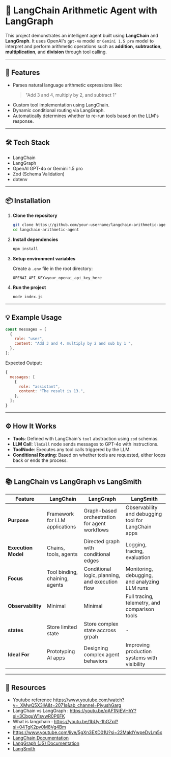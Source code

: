 # 🧠 LangChain Arithmetic Agent with LangGraph

This project demonstrates an intelligent agent built using **LangChain** and **LangGraph**. It uses OpenAI's `gpt-4o` model or `Gemini 1.5 pro` model to interpret and perform arithmetic operations such as **addition**, **subtraction**, **multiplication**, and **division** through tool calling.

---

## 🚀 Features

- Parses natural language arithmetic expressions like:
  > "Add 3 and 4, multiply by 2, and subtract 1"
- Custom tool implementation using LangChain.
- Dynamic conditional routing via LangGraph.
- Automatically determines whether to re-run tools based on the LLM's response.

---

## 🛠️ Tech Stack

- LangChain
- LangGraph
- OpenAI GPT-4o or Gemini 1.5 pro
- Zod (Schema Validation)
- dotenv

---

## 📦 Installation

1. **Clone the repository**

   ```bash
   git clone https://github.com/your-username/langchain-arithmetic-agent.git
   cd langchain-arithmetic-agent
   ```

2. **Install dependencies**

   ```bash
   npm install
   ```

3. **Setup environment variables**

   Create a `.env` file in the root directory:

   ```
   OPENAI_API_KEY=your_openai_api_key_here
   ```

4. **Run the project**
   ```bash
   node index.js
   ```

---

## 💡 Example Usage

```js
const messages = [
  {
    role: "user",
    content: "Add 3 and 4. multiply by 2 and sub by 1 ",
  },
];
```

Expected Output:

```js
{
  messages: [
    {
      role: "assistant",
      content: "The result is 13.",
    },
  ];
}
```

---

## ⚙️ How It Works

- **Tools**: Defined with LangChain's `tool` abstraction using `zod` schemas.
- **LLM Call**: `llmCall` node sends messages to GPT-4o with instructions.
- **ToolNode**: Executes any tool calls triggered by the LLM.
- **Conditional Routing**: Based on whether tools are requested, either loops back or ends the process.

---

## 📚 LangChain vs LangGraph vs LangSmith

| Feature             | **LangChain**                  | **LangGraph**                                   | **LangSmith**                                       |
| ------------------- | ------------------------------ | ----------------------------------------------- | --------------------------------------------------- |
| **Purpose**         | Framework for LLM applications | Graph-based orchestration for agent workflows   | Observability and debugging tool for LangChain apps |
| **Execution Model** | Chains, tools, agents          | Directed graph with conditional edges           | Logging, tracing, evaluation                        |
| **Focus**           | Tool binding, chaining, agents | Conditional logic, planning, and execution flow | Monitoring, debugging, and analyzing LLM runs       |
| **Observability**   | Minimal                        | Minimal                                         | Full tracing, telemetry, and comparison tools       |
| **states**          | Store limited state            | Store complex state accross grpah               | -                                                   |
| **Ideal For**       | Prototyping AI apps            | Designing complex agent behaviors               | Improving production systems with visibility        |

---

## 🔗 Resources

- Youtube referenec https://www.youtube.com/watch?v=_XMwQ5X3llA&t=2071s&ab_channel=PiyushGarg
- LangChain vs LangGraph : https://youtu.be/qAF1NjEVHhY?si=3CbguW1svwR0P6FK
- What is langchain : https://youtu.be/1bUy-1hGZpI?si=04TgK2pv0M8Vg4Bm
- https://www.youtube.com/live/5gXn3EXD01U?si=22MaldYwpeDvLm5x
- [LangChain Documentation](https://docs.langchain.com/)
- [LangGraph (JS) Documentation](https://js.langchain.com/docs/langgraph)
- [LangSmith](https://smith.langchain.com/)
